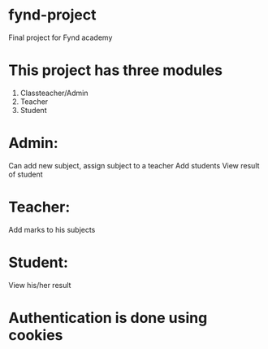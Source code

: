 # fynd-project
Final project for Fynd academy

# This project has three modules
  1. Classteacher/Admin
  2. Teacher
  3. Student

# Admin:
  Can add new subject, assign subject to a teacher
  Add students
  View result of student
  
# Teacher:
  Add marks to his subjects
  
# Student:
  View his/her result
  
# Authentication is done using cookies
